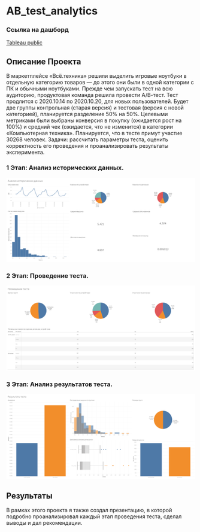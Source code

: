 # AB_test_analytics

### Ссылка на дашборд
[Tableau public](https://public.tableau.com/app/profile/stepan.selin/viz/_17181761337610/HISTORY)
## Описание Проекта
В маркетплейсе «Всё.техника» решили выделить игровые ноутбуки в отдельную категорию 
товаров — до этого они были в одной категории с ПК и обычными ноутбуками. Прежде чем 
запускать тест на всю аудиторию, продуктовая команда решила провести А/В-тест.
Тест продлится с 2020.10.14 по 2020.10.20, для новых пользователей. Будет две группы 
контрольная (старая версия) и тестовая (версия с новой категорией), планируется 
разделение 50% на 50%. Целевыми метриками были выбраны конверсия в покупку 
(ожидается рост на 100%) и средний чек (ожидается, что не изменится) в категории 
«Компьютерная техника». Планируется, что в тесте примут участие 30268 человек.
Задачи: рассчитать параметры теста, оценить корректность его проведения и 
проанализировать результаты эксперимента.

### 1 Этап: Анализ исторических данных.
![Image alt](https://github.com/Thunder17/AB_test_analytics/raw/main/HISTORY.png)
### 2 Этап: Проведение теста.
![Image alt](https://github.com/Thunder17/AB_test_analytics/raw/main/WHILE%20TEST.png)
### 3 Этап: Анализ результатов теста.
![Image alt](https://github.com/Thunder17/AB_test_analytics/raw/main/TEST%20RESULTS.png)

## Результаты

В рамках этого проекта я также создал презентацию, в которой подробно проанализировал каждый этап проведения теста, сделал выводы и дал рекомендации.

